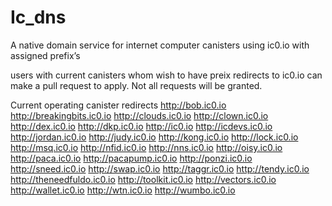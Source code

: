# Ic_dns
A native domain service for internet computer canisters using ic0.io with assigned prefix’s

users with current canisters whom wish to have preix redirects to ic0.io can make a pull request to apply. Not all requests will be granted. 

Current operating canister redirects
http://bob.ic0.io
http://breakingbits.ic0.io
http://clouds.ic0.io
http://clown.ic0.io
http://dex.ic0.io
http://dkp.ic0.io
http://ic0.io
http://icdevs.ic0.io
http://jordan.ic0.io
http://judy.ic0.io
http://kong.ic0.io
http://lock.ic0.io
http://msq.ic0.io
http://nfid.ic0.io
http://nns.ic0.io
http://oisy.ic0.io
http://paca.ic0.io
http://pacapump.ic0.io
http://ponzi.ic0.io
http://sneed.ic0.io
http://swap.ic0.io
http://taggr.ic0.io
http://tendy.ic0.io
http://theneedfuldo.ic0.io
http://toolkit.ic0.io
http://vectors.ic0.io
http://wallet.ic0.io
http://wtn.ic0.io
http://wumbo.ic0.io
